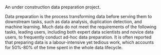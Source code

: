 An under construction data preparation project.

Data preparation is the process transforming data before serving them to downstream tasks, such as data analysis, duplication detection, and machine learning. Much data do not meet the requirements of the following tasks, leading users, including both expert data scientists and novice data users, to frequently conduct ad-hoc data preparation. It is often reported that preparing data is a labour-intensive yet tedious work, which accounts for 50%-80% of the time spent in the whole data lifecycle.
